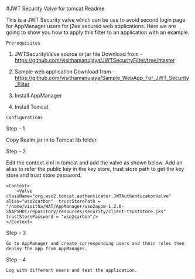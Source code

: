 #JWT Security Valve for tomcat Readme


This is a JWT Security valve which can be use to avoid second login page for AppManager users for j2ee secured web applications.
Here we are going to show you how to apply this filter to an application with an example.
```
Prerequisites 
```

1. JWTSecurityValve source or jar file
Download from - https://github.com/visithamanujaya/JWTSecurityFilter/tree/master

2. Sample web application 
Download from - https://github.com/visithamanujaya/Sample_WebApp_For_JWT_Security_Filter

3. Install AppManager

4. Install Tomcat
```
Configurations
```
Step – 1	

Copy Realm.jar in to Tomcat lib folder.

Step – 2
	
Edit the context.xml in tomcat and add the valve as shown below. 
Add an alias to refer the public key in the key store, trust store path to get the key store and trust store password.
```
<Context>
    <Valve className="org.wso2.tomcat.authenticator.JWTAuthenticatorValve" alias="wso2carbon"  trustStorePath = "/home/visitha/WAT/AppManager/wso2appm-1.2.0-SNAPSHOT/repository/resources/security/client-truststore.jks" trustStorePassword = "wso2carbon"/>
</Context>
```
Step – 3

	Go to AppManager and create corresponding users and their roles then deploy the app from AppManager.

Step – 4

	Log with different users and test the application.

